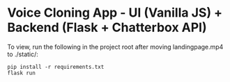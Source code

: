 # Voice Cloning App - UI (Vanilla JS) + Backend (Flask + Chatterbox API)

To view, run the following in the project root after moving landingpage.mp4 to ./static/:
```
pip install -r requirements.txt
flask run
```
